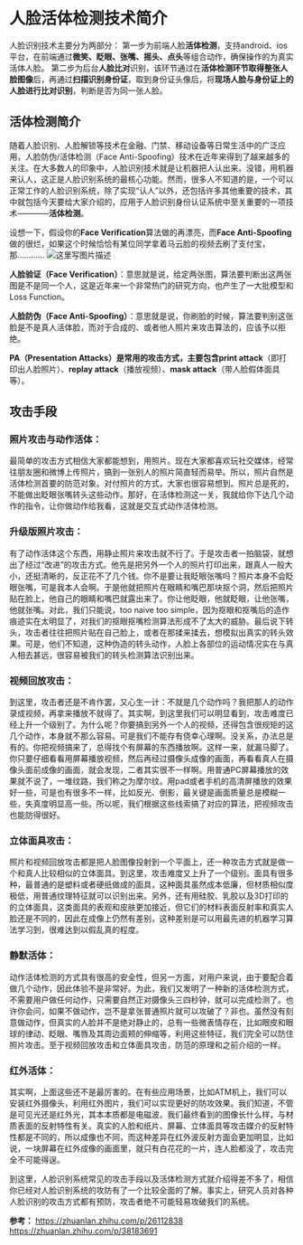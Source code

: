 # 人脸活体检测技术简介


  

人脸识别技术主要分为两部分： 
第一步为前端人脸**活体检测**，支持android、ios平台，在前端通过**微笑、眨眼、张嘴、摇头、点头**等组合动作，确保操作的为真实活体人脸。 
第二步为后台**人脸比对**识别，该环节通过在**活体检测环节取得整张人脸图像**后，再通过**扫描识别身份证**，取到身份证头像后，将**现场人脸与身份证上的人脸进行比对识别**，判断是否为同一张人脸。

## 活体检测简介

​       随着人脸识别、人脸解锁等技术在金融、门禁、移动设备等日常生活中的广泛应用，人脸防伪/活体检测（Face Anti-Spoofing）技术在近年来得到了越来越多的关注。在大多数人的印象中，人脸识别技术就是让机器把人认出来。没错，用机器来认人，这正是人脸识别系统的最核心功能。然而，很多人不知道的是，一个可以正常工作的人脸识别系统，除了实现“认人”以外，还包括许多其他重要的技术，其中就包括今天要给大家介绍的，应用于人脸识别身份认证系统中至关重要的一项技术————**活体检测**。

设想一下，假设你的**Face Verification**算法做的再漂亮，而**Face Anti-Spoofing**做的很烂，如果这个时候恰恰有某位同学拿着马云脸的视频去刷了支付宝，那…………
![这里写图片描述](https://img-blog.csdn.net/20180723230345655?watermark/2/text/aHR0cHM6Ly9ibG9nLmNzZG4ubmV0L3UwMTM4NDExOTY=/font/5a6L5L2T/fontsize/400/fill/I0JBQkFCMA==/dissolve/70)

**人脸验证（Face Verification）**：意思就是说，给定两张图，算法要判断出这两张图是不是同一个人，这是近年来一个非常热门的研究方向，也产生了一大批模型和 Loss Function。

**人脸防伪（Face Anti-Spoofing）**：意思就是说，你刷脸的时候，算法要判别这张脸是不是真人活体脸，而对于合成的、或者他人照片来攻击算法的，应该予以拒绝。

**PA（Presentation Attacks）**是常用的攻击方式，主要包含**print attack**（即打印出人脸照片）、**replay attack**（播放视频）、**mask attack**（带人脸假体面具等）。

## 攻击手段

### 照片攻击与动作活体：

最简单的攻击方式相信大家都能想到，用照片。现在大家都喜欢玩社交媒体，经常往朋友圈和微博上传照片，搞到一张别人的照片简直轻而易举。所以，照片自然是活体检测首要的防范对象。对付照片的方式，大家也很容易想到。照片总是死的，不能做出眨眼张嘴转头这些动作。那好，在活体检测这一关，我就给你下达几个动作的指令，让你做动作给我看，这就是交互式动作活体检测。

### 升级版照片攻击：

有了动作活体这个东西，用静止照片来攻击就不行了。于是攻击者一拍脑袋，就想出了经过“改进”的攻击方式。他先是把另外一个人的照片打印出来，跟真人一般大小，还挺清晰的，反正花不了几个钱。你不是要让我眨眼张嘴吗？照片本身不会眨眼张嘴，可是我本人会啊。于是他就把照片在眼睛和嘴巴那块抠个洞，然后把照片贴在脸上，他自己的眼睛和嘴巴就露出来了。你让他眨眼，他就眨眼，让他张嘴，他就张嘴。对此，我们只能说，too naive too simple，因为抠眼和抠嘴后的造作痕迹实在太明显了，对我们的抠眼抠嘴检测算法形成不了太大的威胁。最后说下转头，攻击者往往把照片贴在自己脸上，或者在那揉来揉去，想模拟出真实的转头效果。可是，他们不知道，这种伪造的转头动作，人脸上各部位的运动情况实在与真人相去甚远，很容易被我们的转头检测算法识别出来。

### 视频回放攻击：

到这里，攻击者还是不肯作罢，又心生一计：不就是几个动作吗？我把那人的动作录成视频，再拿来播放不就得了。其实啊，到这里我们可以明显看到，攻击难度已经上升一个级别了。为什么呢？你要搞到另外一个人的视频，还得包含很规矩的这几个动作，本身就不那么容易。可是我们不能存有侥幸心理啊。没关系，办法总是有的。你把视频搞来了，总得找个有屏幕的东西播放啊。这样一来，就漏马脚了。你只要仔细看看用屏幕播放视频，然后再经过摄像头成像的画面，再看看真人在摄像头面前成像的画面，就会发现，二者其实很不一样啊。用普通PC屏幕播放的效果就不说了，一堆纹路，我们称之为摩尔纹。用pad或者手机的高清屏播放的效果好一些，可是也有很多不一样，比如反光、倒影，最关键是画面质量总是模糊一些，失真度明显高一些。所以呢，我们根据这些线索搞了对应的算法，把视频攻击也能防得很好。

### 立体面具攻击：

照片和视频回放攻击都是把人脸图像投射到一个平面上，还一种攻击方式就是做一个和真人比较相似的立体面具。到这里，攻击难度又上升了一个级别。面具有很多种，最普通的是塑料或者硬纸做成的面具，这种面具虽然成本低廉，但材质相似度极低，用普通纹理特征就可以识别出来。另外，还有用硅胶、乳胶以及3D打印的的立体面具，这类面具的表观和皮肤更加接近，但它们的材料表面反射率和真实人脸还是不同的，因此在成像上仍然有差别，这种差别是可以用最先进的机器学习算法学习到，很难达到以假乱真的程度。

### 静默活体：

动作活体检测的方式具有很高的安全性，但另一方面，对用户来说，由于要配合着做几个动作，因此体验不是非常好。为此，我们又发明了一种新的活体检测方式，不需要用户做任何动作，只需要自然正对摄像头三四秒钟，就可以完成检测了。也许你会问，如果不做动作，岂不是拿张普通照片就可以攻破了？非也。虽然没有刻意做动作，但真实的人脸并不是绝对静止的，总有一些微表情存在，比如眼皮和眼球的律动、眨眼、嘴唇及其周边面颊的伸缩等，利用这些特征，我们完全可以防住照片攻击。至于视频回放攻击和立体面具攻击，防范的原理和之前介绍的一样。

### 红外活体：

其实啊，上面这些还不是最厉害的。在有些应用场景，比如ATM机上，我们可以安装红外摄像头，利用红外图片，我们可以实现更好的防攻效果。我们知道，不管是可见光还是红外光，其本本质都是电磁波。我们最终看到的图像长什么样，与材质表面的反射特性有关。真实的人脸和纸片、屏幕、立体面具等攻击媒介的反射特性都是不同的，所以成像也不同，而这种差异在红外波反射方面会更加明显，比如说，一块屏幕在红外成像的画面里，就只有白花花的一片，连人脸都没了，攻击完全不可能得逞。

到这里，人脸识别系统常见的攻击手段以及活体检测方式就介绍得差不多了，相信你已经对人脸识别系统的攻防有了一个比较全面的了解。事实上，研究人员对各种人脸识别的攻击方式都有预防，攻击者绝不可能轻易攻破我们的系统。

**参考：**
https://zhuanlan.zhihu.com/p/26112838
https://zhuanlan.zhihu.com/p/38183691